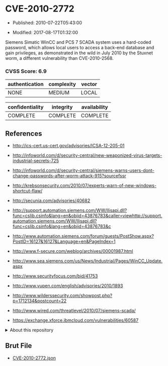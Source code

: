 # CVE-2010-2772

- Published: 2010-07-22T05:43:00

- Modified: 2017-08-17T01:32:00

Siemens Simatic WinCC and PCS 7 SCADA system uses a hard-coded password, which allows local users to access a back-end database and gain privileges, as demonstrated in the wild in July 2010 by the Stuxnet worm, a different vulnerability than CVE-2010-2568.

### CVSS Score: **6.9**

| authentication | complexity | vector |
| --- | --- | --- |
| NONE | MEDIUM | LOCAL |

| confidentiality | integrity | availability |
| --- | --- | --- |
| COMPLETE | COMPLETE | COMPLETE |

## References

* http://ics-cert.us-cert.gov/advisories/ICSA-12-205-01

* http://infoworld.com/d/security-central/new-weaponized-virus-targets-industrial-secrets-725

* http://infoworld.com/d/security-central/siemens-warns-users-dont-change-passwords-after-worm-attack-915?sourcefssr

* http://krebsonsecurity.com/2010/07/experts-warn-of-new-windows-shortcut-flaw/

* http://secunia.com/advisories/40682

* http://support.automation.siemens.com/WW/llisapi.dll?func=cslib.csinfo&lang=en&objid=43876783&caller=viewhttp://support.automation.siemens.com/WW/llisapi.dll?func=cslib.csinfo&lang=en&objid=43876783&c

* http://www.automation.siemens.com/forum/guests/PostShow.aspx?PostID=16127&16127&Language=en&PageIndex=1

* http://www.f-secure.com/weblog/archives/00001987.html

* http://www.sea.siemens.com/us/News/Industrial/Pages/WinCC_Update.aspx

* http://www.securityfocus.com/bid/41753

* http://www.vupen.com/english/advisories/2010/1893

* http://www.wilderssecurity.com/showpost.php?p=1712134&postcount=22

* http://www.wired.com/threatlevel/2010/07/siemens-scada/

* https://exchange.xforce.ibmcloud.com/vulnerabilities/60587

<details>
<summary>About this repository</summary> 

  This repository is part of the project [Live Hack CVE](https://github.com/Live-Hack-CVE). Main website can be found [www.live-hack.org](https://www.live-hack.org) 
  
  Made by [Sn0wAlice](https://github.com/Sn0wAlice) for the people that care about security and need to have a feed of the latest CVEs. Hope you enjoy it, don't forget to star the repo and follow me on [Twitter](https://twitter.com/Sn0wAlice) and [Github](https://github.com/Sn0wAlice). And that is my [personnal website](https://www.alice-snow.me/)

  - [Home Page](https://github.com/Live-Hack-CVE)
  - [Framework](https://github.com/Live-Hack-CVE/cve-framework)
  - [CVE database](https://github.com/Live-Hack-CVE/full_database)
  - [Changelog](https://github.com/Live-Hack-CVE/Changelog)
</details>

## Brut File

* [CVE-2010-2772.json](https://raw.githubusercontent.com/Live-Hack-CVE/full_database/main/cves/2010/CVE-2010-2772.json)

